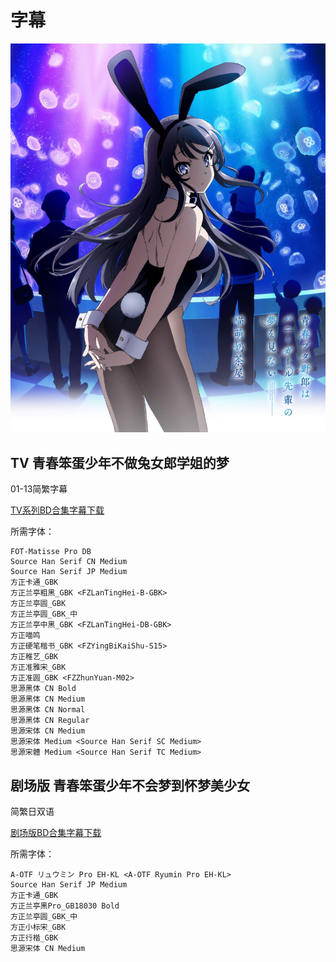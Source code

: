 # 字幕

![](poster.jpg)

## TV 青春笨蛋少年不做兔女郎学姐的梦

01-13简繁字幕

[TV系列BD合集字幕下载](https://github.com/Nekomoekissaten-SUB/Nekomoekissaten-poi-Subs/raw/master/Ao-buta/Ao-buta_TV_BD_CHI.7z)

所需字体：
```
FOT-Matisse Pro DB
Source Han Serif CN Medium
Source Han Serif JP Medium
方正卡通_GBK
方正兰亭粗黑_GBK <FZLanTingHei-B-GBK>
方正兰亭圆_GBK
方正兰亭圆_GBK_中
方正兰亭中黑_GBK <FZLanTingHei-DB-GBK>
方正喵鸣
方正硬笔楷书_GBK <FZYingBiKaiShu-S15>
方正稚艺_GBK
方正准雅宋_GBK
方正准圆_GBK <FZZhunYuan-M02>
思源黑体 CN Bold
思源黑体 CN Medium
思源黑体 CN Normal
思源黑体 CN Regular
思源宋体 CN Medium
思源宋体 Medium <Source Han Serif SC Medium>
思源宋體 Medium <Source Han Serif TC Medium>
```

## 剧场版 青春笨蛋少年不会梦到怀梦美少女

简繁日双语

[剧场版BD合集字幕下载](https://github.com/Nekomoekissaten-SUB/Nekomoekissaten-poi-Subs/raw/master/Ao-buta/Ao-buta_Movie_BD_CHI_JPN.7z)

所需字体：
```
A-OTF リュウミン Pro EH-KL <A-OTF Ryumin Pro EH-KL>
Source Han Serif JP Medium
方正卡通_GBK
方正兰亭黑Pro_GB18030 Bold
方正兰亭圆_GBK_中
方正小标宋_GBK
方正行楷_GBK
思源宋体 CN Medium
```
